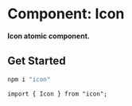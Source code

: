 # Component: Icon

**Icon atomic component.**

## Get Started

```sh
npm i "icon"
```

```
import { Icon } from "icon";
```
